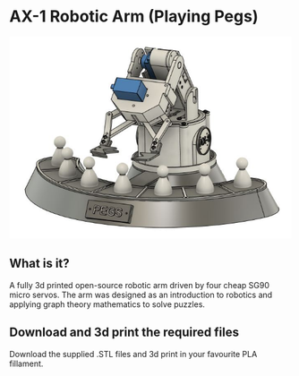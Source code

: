 # AX-1 Robotic Arm (Playing Pegs)

![Alt text](/resources/AX1-Pegs.JPG)

## What is it?

A fully 3d printed open-source robotic arm driven by four cheap SG90 micro servos. The arm was designed as an introduction to robotics and applying graph theory mathematics to solve puzzles.

## Download and 3d print the required files

Download the supplied .STL files and 3d print in your favourite PLA fillament.
